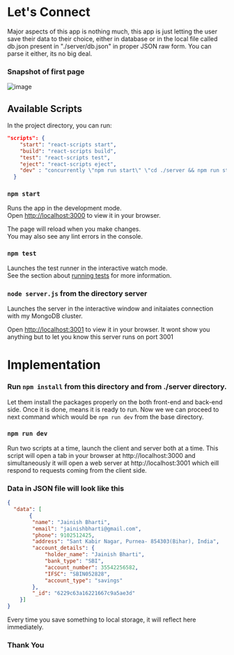 # Let's Connect

Major aspects of this app is nothing much, this app is just letting the user save their data to their choice, either in database or in the local file called db.json present in "./server/db.json" in proper JSON raw form. You can parse it either, its no big deal.

### Snapshot of first page 

![image](https://user-images.githubusercontent.com/66702922/157653980-edda455e-fe5d-43c8-8e7b-ec299b459bbf.png)


## Available Scripts

In the project directory, you can run:
```json
"scripts": {
    "start": "react-scripts start",
    "build": "react-scripts build",
    "test": "react-scripts test",
    "eject": "react-scripts eject",
    "dev" : "concurrently \"npm run start\" \"cd ./server && npm run start \""
  }
```

### `npm start`

Runs the app in the development mode.\
Open [http://localhost:3000](http://localhost:3000) to view it in your browser.

The page will reload when you make changes.\
You may also see any lint errors in the console.

### `npm test`

Launches the test runner in the interactive watch mode.\
See the section about [running tests](https://facebook.github.io/create-react-app/docs/running-tests) for more information.


### `node server.js` from the directory server

Launches the server in the interactive window and initaiates connection with my MongoDB cluster.

Open [http://localhost:3001](http://localhost:3001) to view it in your browser. It wont show you anything but to let you know this server runs on port 3001

# Implementation

### Run `npm install` from this directory and from ./server directory.

Let them install the packages properly on the both front-end and back-end side. Once it is done, means it is ready to run. Now we we can proceed to next command which would be `npm run dev` from the base directory.

### `npm run dev`

Run two scripts at a time, launch the client and server both at a time.
This script will open a tab in your browser at http://localhost:3000 and simultaneously it will open a web server at http://localhost:3001 which eill respond to requests coming from the client side.


### Data in JSON file will look like this 

```json
{
  "data": [
	   {
		"name": "Jainish Bharti",
		"email": "jainishbharti@gmail.com",
		"phone": 9102512425,
		"address": "Sant Kabir Nagar, Purnea- 854303(Bihar), India",
		"account_details": {
			"holder_name": "Jainish Bharti",
			"bank_type": "SBI",
			"account_number": 35542256582,
			"IFSC": "SBIN052828",
			"account_type": "savings"
		},
		"_id": "6229c63a16221667c9a5ae3d"
	}]
}
```

Every time you save something to local storage, it will reflect here immediately.

### Thank You
